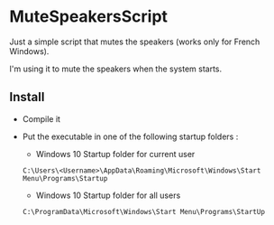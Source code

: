 # MuteSpeakersScript

Just a simple script that mutes the speakers (works only for French Windows).

I'm using it to mute the speakers when the system starts.

## Install

* Compile it
* Put the executable in one of the following startup folders :
    * Windows 10 Startup folder for current user

    ```text
    C:\Users\<Username>\AppData\Roaming\Microsoft\Windows\Start Menu\Programs\Startup
    ```

    * Windows 10 Startup folder for all users

    ```text
    C:\ProgramData\Microsoft\Windows\Start Menu\Programs\StartUp
    ```